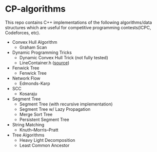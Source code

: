 # CP-algorithms
This repo contains C++ implementations of the following algorithms/data structures which are useful for competitive programming contests(ICPC, Codeforces, etc).
- Convex Hull Algorithm
  - Graham Scan
- Dynamic Programming Tricks
  - Dynamic Convex Hull Trick (not fully tested)
  - LineContainer.h ([source](https://github.com/kth-competitive-programming/kactl/blob/main/content/data-structures/LineContainer.h))
- Fenwick Tree
  - Fenwick Tree
- Network Flow
  - Edmonds-Karp
- SCC
  - Kosaraju
- Segment Tree
  - Segment Tree (with recursive implementation)
  - Segment Tree w/ Lazy Propagation
  - Merge Sort Tree
  - Persistent Segment Tree
- String Matching
  - Knuth–Morris–Pratt
- Tree Algorithms
  - Heavy Light Decomposition
  - Least Common Ancestor
